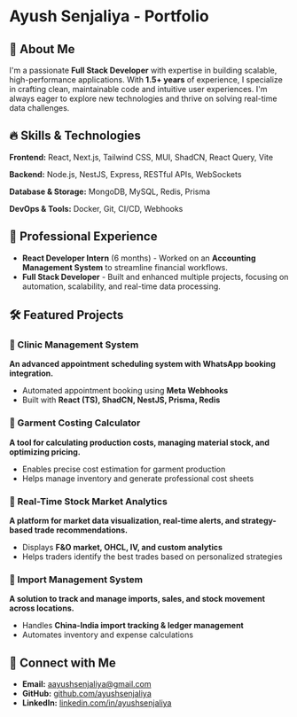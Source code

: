 # Ayush Senjaliya - Portfolio

## 🚀 About Me
I'm a passionate **Full Stack Developer** with expertise in building scalable, high-performance applications. With **1.5+ years** of experience, I specialize in crafting clean, maintainable code and intuitive user experiences. I'm always eager to explore new technologies and thrive on solving real-time data challenges.

## 🔥 Skills & Technologies

**Frontend:** React, Next.js, Tailwind CSS, MUI, ShadCN, React Query, Vite

**Backend:** Node.js, NestJS, Express, RESTful APIs, WebSockets

**Database & Storage:** MongoDB, MySQL, Redis, Prisma

**DevOps & Tools:** Docker, Git, CI/CD, Webhooks

## 💼 Professional Experience
- **React Developer Intern** (6 months) - Worked on an **Accounting Management System** to streamline financial workflows.
- **Full Stack Developer** - Built and enhanced multiple projects, focusing on automation, scalability, and real-time data processing.

## 🛠️ Featured Projects

### 📌 Clinic Management System
**An advanced appointment scheduling system with WhatsApp booking integration.**
- Automated appointment booking using **Meta Webhooks**
- Built with **React (TS), ShadCN, NestJS, Prisma, Redis**

### 📌 Garment Costing Calculator
**A tool for calculating production costs, managing material stock, and optimizing pricing.**
- Enables precise cost estimation for garment production
- Helps manage inventory and generate professional cost sheets

### 📌 Real-Time Stock Market Analytics
**A platform for market data visualization, real-time alerts, and strategy-based trade recommendations.**
- Displays **F&O market, OHCL, IV, and custom analytics**
- Helps traders identify the best trades based on personalized strategies

### 📌 Import Management System
**A solution to track and manage imports, sales, and stock movement across locations.**
- Handles **China-India import tracking & ledger management**
- Automates inventory and expense calculations

## 📩 Connect with Me
- **Email:** aayushsenjaliya@gmail.com
- **GitHub:** [github.com/ayushsenjaliya](https://github.com/ayushsenjaliya)
- **LinkedIn:** [linkedin.com/in/ayushsenjaliya](https://linkedin.com/in/ayushsenjaliya)

